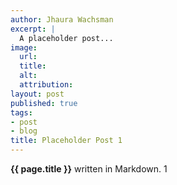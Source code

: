```yaml
---
author: Jhaura Wachsman
excerpt: |
  A placeholder post...
image:
  url:
  title:
  alt:
  attribution:
layout: post
published: true
tags:
- post
- blog
title: Placeholder Post 1
---
```


**{{ page.title }}** written in Markdown. 1
